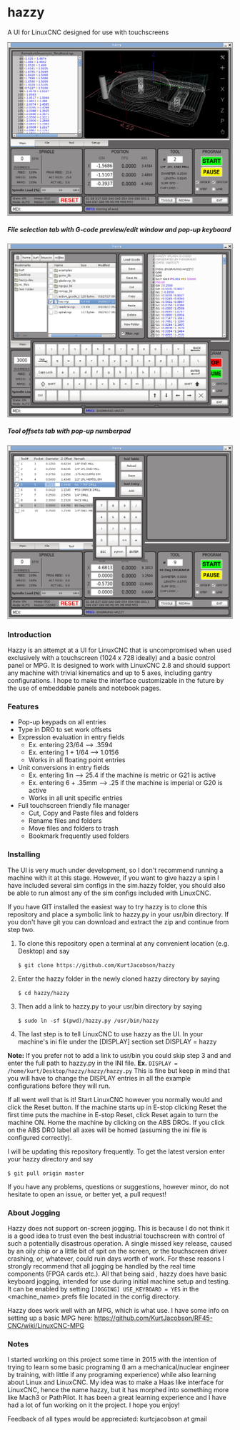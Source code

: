 # hazzy

A UI for LinuxCNC designed for use with touchscreens

![Main screen with back-plot](/screenshots/Screenshot_1.png?raw=true "Main screen with back-plot")

##### File selection tab with G-code preview/edit window and pop-up keyboard
![File selection page](/screenshots/Screenshot_2.png?raw=true "File selection page")

##### Tool offsets tab with pop-up numberpad
![Tool edit page](/screenshots/Screenshot_3.png?raw=true "Optional Title")

### Introduction
Hazzy is an attempt at a UI for LinuxCNC that is uncompromised when used exclusively with a touchscreen (1024 x 728 ideally) and a basic control panel or MPG. It is designed to work with LinuxCNC 2.8 and should support any machine with trivial kinematics and up to 5 axes, including gantry configurations. I hope to make the interface customizable in the future by the use of embeddable panels and notebook pages.

### Features
* Pop-up keypads on all entries
* Type in DRO to set work offsets
* Expression evaluation in entry fields
    * Ex. entering 23/64 --> .3594
    * Ex. entering 1 + 1/64 --> 1.0156
    * Works in all floating point entries
* Unit conversions in entry fields
    * Ex. entering 1in --> 25.4 if the machine is metric or G21 is active
    * Ex. entering 6 + .35mm --> .25 if the machine is imperial or G20 is active 
    * Works in all unit specific entries
* Full touchscreen friendly file manager
    * Cut, Copy and Paste files and folders
    * Rename files and folders
    * Move files and folders to trash
    * Bookmark frequently used folders


### Installing

The UI is very much under development, so I don't recommend running a machine with it at this stage. However, if you want to give hazzy a spin I have included several sim configs in the sim.hazzy folder, you should also be able to run almost any of the sim configs included with LinuxCNC.  

If you have GIT installed the easiest way to try hazzy is to clone this repository and place a symbolic link to hazzy.py in your usr/bin directory. If you don't have git you can download and extract the zip and continue from step two. 

1. To clone this repository open a terminal at any convenient location (e.g. Desktop) and say

    ```$ git clone https://github.com/KurtJacobson/hazzy```

2. Enter the hazzy folder in the newly cloned hazzy directory by saying

    ```$ cd hazzy/hazzy```

3. Then add a link to hazzy.py to your usr/bin directory by saying

    ```$ sudo ln -sf $(pwd)/hazzy.py /usr/bin/hazzy```

4. The last step is to tell LinuxCNC to use hazzy as the UI. In your machine's ini file under the [DISPLAY] section set DISPLAY = hazzy

**Note:** If you prefer not to add a link to usr/bin you could skip step 3 and and enter the full path to hazzy.py in the INI file.  **Ex.** ```DISPLAY = /home/kurt/Desktop/hazzy/hazzy/hazzy.py```  This is fine but keep in mind that you will have to change the DISPLAY entries in all the example configurations before they will run.


If all went well that is it!  Start LinuxCNC however you normally would and click the Reset button. If the machine starts up in E-stop clicking Reset the first time puts the machine in E-stop Reset, click Reset again to turn the machine ON.  Home the machine by clicking on the ABS DROs.  If you click on the ABS DRO label all axes will be homed (assuming the ini file is configured correctly).


I will be updating this repository frequently. To get the latest version enter your hazzy directory and say

   ```$ git pull origin master```

If you have any problems, questions or suggestions, however minor, do not hesitate to open an issue, or better yet, a pull request!

### About Jogging
Hazzy does not support on-screen jogging. This is because I do not think it is a good idea to trust even the best industrial touchscreen with control of such a potentially disastrous operation. A single missed key release, caused by an oily chip or a little bit of spit on the screen, or the touchscreen driver crashing, or, whatever, could ruin days worth of work. For these reasons I strongly recommend that all jogging be handled by the real time components (FPGA cards etc.). All that being said , hazzy does have basic keyboard jogging, intended for use during initial machine setup and testing. It can be enabled by setting ```[JOGGING] USE_KEYBOARD = YES``` in the <machine_name>.prefs file located in the config directory.

Hazzy does work well with an MPG, which is what use. I have some info on setting up a basic MPG here: https://github.com/KurtJacobson/RF45-CNC/wiki/LinuxCNC-MPG

### Notes
I started working on this project some time in 2015 with the intention of trying to learn some basic programing (I am a mechanical/nuclear engineer by training, with little if any programing experience) while also learning about Linux and LinuxCNC.  My idea was to make a Haas like interface for LinuxCNC, hence the name hazzy, but it has morphed into something more like Mach3 or PathPilot.  It has been a great learning experience and I have had a lot of fun working on it the project.  I hope you enjoy!


Feedback of all types would be appreciated: kurtcjacobson at gmail
